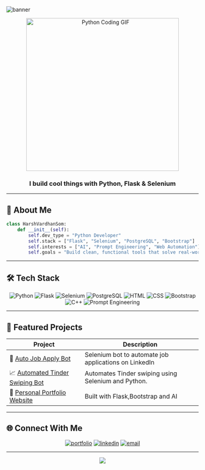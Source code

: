 <!-- Header Banner -->
<img src="https://capsule-render.vercel.app/api?type=waving&color=0d6efd&height=200&section=header&text=Hi,%20I'm%20Harsh%20Vardhan%20Som!&fontSize=40&fontColor=ffffff&animation=fadeIn" alt="banner"/>

<p align="center">
  <img src="https://media.giphy.com/media/qgQUggAC3Pfv687qPC/giphy.gif" width="400" alt="Python Coding GIF">
</p>

<h3 align="center">I build cool things with Python, Flask & Selenium</h3>



---

## 🧠 About Me

```python
class HarshVardhanSom:
    def __init__(self):
        self.dev_type = "Python Developer"
        self.stack = ["Flask", "Selenium", "PostgreSQL", "Bootstrap"]
        self.interests = ["AI", "Prompt Engineering", "Web Automation"]
        self.goals = "Build clean, functional tools that solve real-world problems"
```

---

## 🛠️ Tech Stack

<div align="center">
  
  ![Python](https://img.shields.io/badge/Python-3776AB?style=for-the-badge&logo=python&logoColor=white)
  ![Flask](https://img.shields.io/badge/Flask-000000?style=for-the-badge&logo=flask&logoColor=white)
  ![Selenium](https://img.shields.io/badge/Selenium-43B02A?style=for-the-badge&logo=selenium&logoColor=white)
  ![PostgreSQL](https://img.shields.io/badge/PostgreSQL-336791?style=for-the-badge&logo=postgresql&logoColor=white)
  ![HTML](https://img.shields.io/badge/HTML5-E34F26?style=for-the-badge&logo=html5&logoColor=white)
  ![CSS](https://img.shields.io/badge/CSS3-1572B6?style=for-the-badge&logo=css3&logoColor=white)
  ![Bootstrap](https://img.shields.io/badge/Bootstrap-7952B3?style=for-the-badge&logo=bootstrap&logoColor=white)
  ![C++](https://img.shields.io/badge/C++-00599C?style=for-the-badge&logo=cplusplus&logoColor=white)
  ![Prompt Engineering](https://img.shields.io/badge/Prompt%20Engineering-AI-blueviolet?style=for-the-badge)

</div>

---

## 📌 Featured Projects

| Project | Description |
|--------|-------------|
| 🔁 [Auto Job Apply Bot](https://github.com/Gunner2033d/Automated_Job_Apply_on_LinkedIn) | Selenium bot to automate job applications on LinkedIn |
| 📈 [Automated Tinder Swiping Bot](https://github.com/Gunner2033d/Automated_tinder_swiping_bot) | Automates Tinder swiping using Selenium and Python. |
| 💼 [Personal Portfolio Website](https://my-portfolio-website-sovx.onrender.com/) | Built with Flask,Bootstrap and AI |

---

## 🌐 Connect With Me

<p align="center">
  <a href="https://my-portfolio-website-sovx.onrender.com/" target="_blank"><img src="https://img.shields.io/badge/Portfolio-%23000000.svg?style=for-the-badge&logo=firefox&logoColor=white" alt="portfolio"/></a>
  <a href="https://www.linkedin.com/in/harsh2033d/" target="_blank"><img src="https://img.shields.io/badge/LinkedIn-%230077B5.svg?style=for-the-badge&logo=linkedin&logoColor=white" alt="linkedin"/></a>
  <a href="mailto:harsh2033d@gmail.com"><img src="https://img.shields.io/badge/Email-D14836?style=for-the-badge&logo=gmail&logoColor=white" alt="email"/></a>
</p>

---

<p align="center">
  <img src="https://capsule-render.vercel.app/api?type=waving&color=0d6efd&height=120&section=footer"/>
</p>
